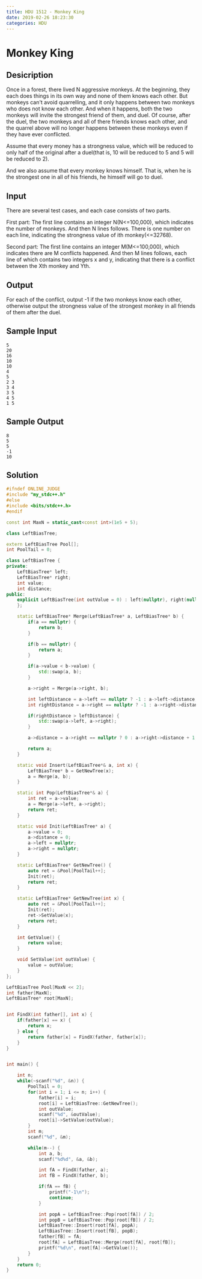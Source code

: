 ```yaml
---
title: HDU 1512 - Monkey King
date: 2019-02-26 18:23:30
categories: HDU
---
```

# Monkey King

<!--more-->

## Desicription

Once in a forest, there lived N aggressive monkeys. At the beginning, they each does things in its own way and none of them knows each other. But monkeys can't avoid quarrelling, and it only happens between two monkeys who does not know each other. And when it happens, both the two monkeys will invite the strongest friend of them, and duel. Of course, after the duel, the two monkeys and all of there friends knows each other, and the quarrel above will no longer happens between these monkeys even if they have ever conflicted.

Assume that every money has a strongness value, which will be reduced to only half of the original after a duel(that is, 10 will be reduced to 5 and 5 will be reduced to 2).

And we also assume that every monkey knows himself. That is, when he is the strongest one in all of his friends, he himself will go to duel.

## Input

There are several test cases, and each case consists of two parts.

First part: The first line contains an integer N(N<=100,000), which indicates the number of monkeys. And then N lines follows. There is one number on each line, indicating the strongness value of ith monkey(<=32768).

Second part: The first line contains an integer M(M<=100,000), which indicates there are M conflicts happened. And then M lines follows, each line of which contains two integers x and y, indicating that there is a conflict between the Xth monkey and Yth.

## Output

For each of the conflict, output -1 if the two monkeys know each other, otherwise output the strongness value of the strongest monkey in all friends of them after the duel.

## Sample Input

```
5
20
16
10
10
4
5
2 3
3 4
3 5
4 5
1 5
```

## Sample Output

```
8
5
5
-1
10
```

## Solution

```cpp
#ifndef ONLINE_JUDGE
#include "my_stdc++.h"
#else
#include <bits/stdc++.h>
#endif

const int MaxN = static_cast<const int>(1e5 + 5);

class LeftBiasTree;

extern LeftBiasTree Pool[];
int PoolTail = 0;

class LeftBiasTree {
private:
    LeftBiasTree* left;
    LeftBiasTree* right;
    int value;
    int distance;
public:
    explicit LeftBiasTree(int outValue = 0) : left(nullptr), right(nullptr), value(outValue), distance(0) {
    };

    static LeftBiasTree* Merge(LeftBiasTree* a, LeftBiasTree* b) {
        if(a == nullptr) {
            return b;
        }

        if(b == nullptr) {
            return a;
        }

        if(a->value < b->value) {
            std::swap(a, b);
        }

        a->right = Merge(a->right, b);

        int leftDistance = a->left == nullptr ? -1 : a->left->distance;
        int rightDistance = a->right == nullptr ? -1 : a->right->distance;

        if(rightDistance > leftDistance) {
            std::swap(a->left, a->right);
        }

        a->distance = a->right == nullptr ? 0 : a->right->distance + 1;

        return a;
    }

    static void Insert(LeftBiasTree*& a, int x) {
        LeftBiasTree* b = GetNewTree(x);
        a = Merge(a, b);
    }

    static int Pop(LeftBiasTree*& a) {
        int ret = a->value;
        a = Merge(a->left, a->right);
        return ret;
    }

    static void Init(LeftBiasTree* a) {
        a->value = 0;
        a->distance = 0;
        a->left = nullptr;
        a->right = nullptr;
    }

    static LeftBiasTree* GetNewTree() {
        auto ret = &Pool[PoolTail++];
        Init(ret);
        return ret;
    }

    static LeftBiasTree* GetNewTree(int x) {
        auto ret = &Pool[PoolTail++];
        Init(ret);
        ret->SetValue(x);
        return ret;
    }

    int GetValue() {
        return value;
    }

    void SetValue(int outValue) {
        value = outValue;
    }
};

LeftBiasTree Pool[MaxN << 2];
int father[MaxN];
LeftBiasTree* root[MaxN];


int FindX(int father[], int x) {
    if(father[x] == x) {
        return x;
    } else {
        return father[x] = FindX(father, father[x]);
    }
}


int main() {

    int n;
    while(~scanf("%d", &n)) {
        PoolTail = 0;
        for(int i = 1; i <= n; i++) {
            father[i] = i;
            root[i] = LeftBiasTree::GetNewTree();
            int outValue;
            scanf("%d", &outValue);
            root[i]->SetValue(outValue);
        }
        int m;
        scanf("%d", &m);

        while(m--) {
            int a, b;
            scanf("%d%d", &a, &b);

            int fA = FindX(father, a);
            int fB = FindX(father, b);

            if(fA == fB) {
                printf("-1\n");
                continue;
            }

            int popA = LeftBiasTree::Pop(root[fA]) / 2;
            int popB = LeftBiasTree::Pop(root[fB]) / 2;
            LeftBiasTree::Insert(root[fA], popA);
            LeftBiasTree::Insert(root[fB], popB);
            father[fB] = fA;
            root[fA] = LeftBiasTree::Merge(root[fA], root[fB]);
            printf("%d\n", root[fA]->GetValue());
        }
    }
    return 0;
}
```
